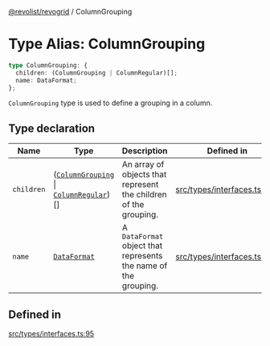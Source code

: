 [@revolist/revogrid](README.md) / ColumnGrouping

# Type Alias: ColumnGrouping

```ts
type ColumnGrouping: {
  children: (ColumnGrouping | ColumnRegular)[];
  name: DataFormat;
};
```

`ColumnGrouping` type is used to define a grouping in a column.

## Type declaration

| Name | Type | Description | Defined in |
| ------ | ------ | ------ | ------ |
| `children` | ([`ColumnGrouping`](TypeAlias.ColumnGrouping.md) \| [`ColumnRegular`](Interface.ColumnRegular.md))[] | An array of objects that represent the children of the grouping. | [src/types/interfaces.ts:99](https://github.com/revolist/revogrid/blob/477507f867ff98f395e0119897545945e222b246/src/types/interfaces.ts#L99) |
| `name` | [`DataFormat`](TypeAlias.DataFormat.md) | A `DataFormat` object that represents the name of the grouping. | [src/types/interfaces.ts:103](https://github.com/revolist/revogrid/blob/477507f867ff98f395e0119897545945e222b246/src/types/interfaces.ts#L103) |

## Defined in

[src/types/interfaces.ts:95](https://github.com/revolist/revogrid/blob/477507f867ff98f395e0119897545945e222b246/src/types/interfaces.ts#L95)
